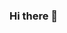### Hi there 👋

<!--
**qiaojy19/qiaojy19** is a ✨ _special_ ✨ repository because its `README.md` (this file) appears on your GitHub profile.

[![Qiao's GitHub stats](https://github-readme-stats.vercel.app/api?username=qiaojy19&count_private=true&show_icons=true)](https://github.com/anuraghazra/github-readme-stats)
[![Top Languages](https://github-readme-stats.vercel.app/api/top-langs/?username=qiaojy19&layout=compact&hide=javascript)](https://github.com/anuraghazra/github-readme-stats)



Here are some ideas to get you started:

- 🔭 I’m currently working on ...
- 🌱 I’m currently learning ...
- 👯 I’m looking to collaborate on ...
- 🤔 I’m looking for help with ...
- 💬 Ask me about ...
- 📫 How to reach me: ...
- 😄 Pronouns: ...
- ⚡ Fun fact: ...
-->
